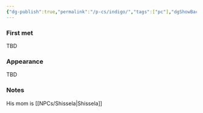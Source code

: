 ```yaml
---
{"dg-publish":true,"permalink":"/p-cs/indigo/","tags":["pc"],"dgShowBacklinks":true,"dgShowLocalGraph":true,"noteIcon":"pc","created":"2023-12-30T13:32:21.539+01:00","updated":"2024-01-13T14:05:59.752+01:00"}
---
```


### First met
TBD
### Appearance
TBD
### Notes
His mom is [[NPCs/Shissela\|Shissela]]